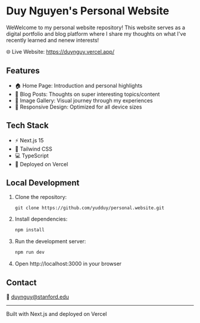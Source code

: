 # Duy Nguyen's Personal Website

WeWelcome to my personal website repository! This website serves as a digital portfolio and blog platform where I share my thoughts on what I've recently learned and nenew interests!

🌐 Live Website: https://duynguy.vercel.app/ 

## Features
- 🏠 Home Page: Introduction and personal highlights
- 📝 Blog Posts: Thoughts on super interesting topics/content
- 📸 Image Gallery: Visual journey through my experiences
- 📱 Responsive Design: Optimized for all device sizes

## Tech Stack
- ⚡ Next.js 15
- 🎨 Tailwind CSS
- 💻 TypeScript
- 🚀 Deployed on Vercel

## Local Development

1. Clone the repository:
   ```git
   git clone https://github.com/yudduy/personal.website.git
   ```

2. Install dependencies:
   ```bash
   npm install
   ```

3. Run the development server:
   ```bash
   npm run dev
   ```
4. Open http://localhost:3000 in your browser

## Contact
📧 duynguy@stanford.edu

---
Built with Next.js and deployed on Vercel
